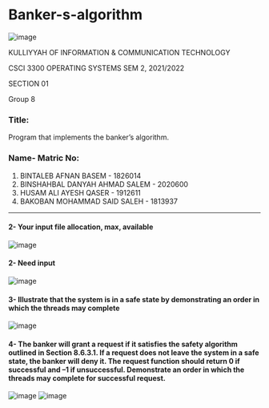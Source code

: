 # Banker-s-algorithm

![image](https://user-images.githubusercontent.com/97139623/170854403-7cee3791-562d-4111-b070-bcb2a0e25797.png)

KULLIYYAH OF INFORMATION & COMMUNICATION TECHNOLOGY 

CSCI 3300 OPERATING SYSTEMS
 SEM 2, 2021/2022 
 
 SECTION 01
 
Group 8


### Title:
 Program that implements the banker’s algorithm.
### Name- Matric No:
1. BINTALEB AFNAN BASEM - 1826014
2. BINSHAHBAL DANYAH AHMAD SALEM - 2020600
3. HUSAM ALI AYESH QASER - 1912611
4. BAKOBAN MOHAMMAD SAID SALEH - 1813937

---

#### 2- Your input file allocation, max, available 

![image](https://user-images.githubusercontent.com/97139623/174451360-0b34d47c-c8b9-434c-9731-5bd0e1905325.png)

#### 2- Need input 
![image](https://user-images.githubusercontent.com/97139623/174451303-bf881d2a-b302-4eea-8ce1-71b0fcbaf399.png)

#### 3-	Illustrate that the system is in a safe state by demonstrating an order in which the threads may complete
![image](https://user-images.githubusercontent.com/97139623/174451400-3d8f6945-02c7-4d94-ae2f-db766f3be722.png)

#### 4-	The banker will grant a request if it satisfies the safety algorithm outlined in Section 8.6.3.1. If a request does not leave the system in a safe state, the banker will deny it. The request function should return 0 if successful and –1 if unsuccessful. Demonstrate an order in which the threads may complete for successful request. 

![image](https://user-images.githubusercontent.com/97139623/174451553-20686a0d-f8d6-4924-8bdc-53be21e3ec76.png)
![image](https://user-images.githubusercontent.com/97139623/174451858-f5be3332-9677-471e-97f7-ce99ac70d2c8.png)
